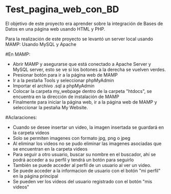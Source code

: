 # Test_pagina_web_con_BD
El objetivo de este proyecto era aprender sobre la integración de Bases de Datos en una página web usando HTML y PHP.

Para la realización de este proyecto se levantó un server local usando MAMP: Usando MySQL y Apache

#En MAMP:

- Abrir MAMP y asegurarse que está conectado a Apache Server y MySQL server, esto se ve si los botones a la derecha se vuelven verdes.
- Presionar botón para ir a la página web de MAMP
- Ir a la pestaña Tools y seleccionar phpMyAdmin
- Importar el archivo .sql a phpMyAdmin
- Colocar la carpeta my_webpage dentro de la carpeta "htdocs", se encuentra en la dirección de instalación de MAMP
- Finalmente para iniciar la página web, ir a la página web de MAMP y seleccionar la pestaña My Website.

#Aclaraciones:

- Cuando se desee insertar un video, la imagen insertada se guardará en la carpeta videos
- Solo se permiten imagenes con formato jpg, png o jpeg
- Al eliminar los videos no se pudo eliminar las imagenes asociadas que se encuentran en la carpeta videos
- Para seguir a otro usuario, buscar su nombre en el buscador, ahí se podrá acceder a su perfil y tendrá un botón para seguirlo
- También se puede acceder al perfil de un usuario al ver un video.
- Se puede acceder a la informacion de usuario con el botón "mi perfil" en la página principal
- Se pueden ver los videos del usuario registrado con el botón "mis videos" 
